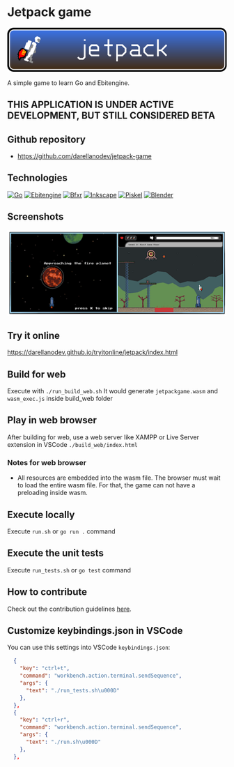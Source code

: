 # Jetpack game

![Jetpack game banner](https://github.com/darellanodev/jetpack-game/blob/main/img_github_readme/banner.png?raw=true)

A simple game to learn Go and Ebitengine.

## THIS APPLICATION IS UNDER ACTIVE DEVELOPMENT, BUT STILL CONSIDERED BETA

## Github repository

- <https://github.com/darellanodev/jetpack-game>

## Technologies

[![Go](https://img.shields.io/badge/Go-00ADD8?style=flat&logo=Go&logoColor=white)](https://golang.org)
[![Ebitengine](https://img.shields.io/badge/Ebitengine-005f73?style=flat&logo=Go&logoColor=white)](https://ebitengine.org)
[![Bfxr](https://img.shields.io/badge/Bfxr-orange?style=flat&logo=Bfxr&logoColor=orange)](https://www.bfxr.net/)
[![Inkscape](https://img.shields.io/badge/Inkscape-e0e0e0?style=flat&logo=Inkscape&logoColor=080A13)](https://inkscape.org)
[![Piskel](https://img.shields.io/badge/Piskel-4e8cef?style=flat&logo=Piskel&logoColor=white)](https://www.piskelapp.com/)
[![Blender](https://img.shields.io/badge/Blender-F57900?style=flat&logo=Blender&logoColor=white)](https://blender.org)

## Screenshots

![jet pack game screenshots](https://github.com/darellanodev/jetpack-game/blob/main/img_github_readme/screenshots.png?raw=true)

## Try it online

<https://darellanodev.github.io/tryitonline/jetpack/index.html>

## Build for web

Execute with `./run_build_web.sh` It would generate `jetpackgame.wasm` and `wasm_exec.js` inside build_web folder

## Play in web browser

After building for web, use a web server like XAMPP or Live Server extension in VSCode `./build_web/index.html`

### Notes for web browser

- All resources are embedded into the wasm file. The browser must wait to load the entire wasm file. For that, the game can not have a preloading inside wasm.

## Execute locally

Execute `run.sh` or `go run .` command

## Execute the unit tests

Execute `run_tests.sh` or `go test` command

## How to contribute

Check out the contribution guidelines [here](./CONTRIBUTING.md).

## Customize keybindings.json in VSCode

You can use this settings into VSCode `keybindings.json`:

```json
  {
    "key": "ctrl+t",
    "command": "workbench.action.terminal.sendSequence",
    "args": {
      "text": "./run_tests.sh\u000D"
    },
  },
  {
    "key": "ctrl+r",
    "command": "workbench.action.terminal.sendSequence",
    "args": {
      "text": "./run.sh\u000D"
    },
  },
```
